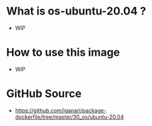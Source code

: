 # What is os-ubuntu-20.04 ?

+ WIP

# How to use this image

+ WIP

# GitHub Source

+ https://github.com/iganari/package-dockerfile/tree/master/30_os/ubuntu-20.04
